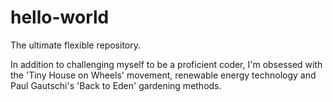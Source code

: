 # hello-world
The ultimate flexible repository.

In addition to challenging myself to be a proficient coder, I'm obsessed with the 'Tiny House on Wheels' movement, renewable energy technology and Paul Gautschi's 'Back to Eden' gardening methods. 
